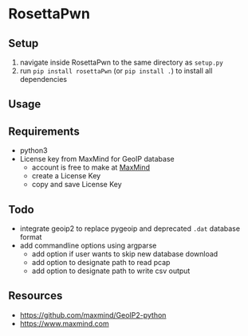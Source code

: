 # RosettaPwn

## Setup
1. navigate inside RosettaPwn to the same directory as `setup.py`
2. run `pip install rosettaPwn` (or `pip install .`) to install all dependencies

## Usage

## Requirements
- python3
- License key from MaxMind for GeoIP database
    - account is free to make at [MaxMind](https://www.maxmind.com)
    - create a License Key
    - copy and save License Key

## Todo
- integrate geoip2 to replace pygeoip and deprecated `.dat` database format
- add commandline options using argparse
    - add option if user wants to skip new database download
    - add option to designate path to read pcap
    - add option to designate path to write csv output

## Resources
- https://github.com/maxmind/GeoIP2-python
- https://www.maxmind.com
